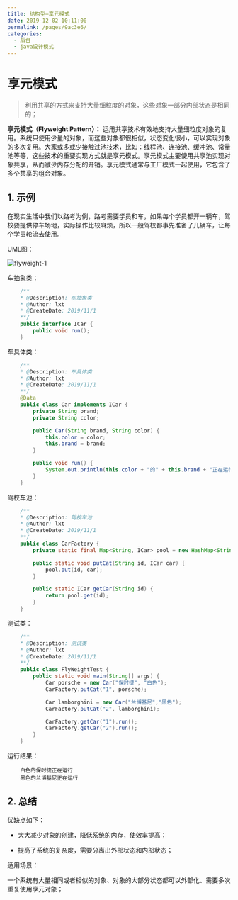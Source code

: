 ```yaml
---
title: 结构型—享元模式
date: 2019-12-02 10:11:00
permalink: /pages/9ac3e6/
categories:
  - 后台
  - java设计模式
---
```

# 享元模式

> 利用共享的方式来支持大量细粒度的对象，这些对象一部分内部状态是相同的；

**享元模式（Flyweight Pattern）：** 运用共享技术有效地支持大量细粒度对象的复用。系统只使用少量的对象，而这些对象都很相似，状态变化很小，可以实现对象的多次复用。大家或多或少接触过池技术，比如：线程池、连接池、缓冲池、常量池等等，这些技术的重要实现方式就是享元模式。享元模式主要使用共享池实现对象共享，从而减少内存分配的开销。享元模式通常与工厂模式一起使用，它包含了多个共享的组合对象。

## 1. 示例

在现实生活中我们以路考为例，路考需要学员和车，如果每个学员都开一辆车，驾校要提供停车场地，实际操作比较麻烦，所以一般驾校都事先准备了几辆车，让每个学员轮流去使用。

UML图：

![flyweight-1](https://gitee.com/leixiaoai/markdown/raw/master/02.后台/01.java设计模式/images/flyweight/flyweight-1.png)

车抽象类：

```java
    /**
    * @Description: 车抽象类
    * @Author: lxt
    * @CreateDate: 2019/11/1
    **/
    public interface ICar {
        public void run();
    }
```

车具体类：

```java
    /**
    * @Description: 车具体类
    * @Author: lxt
    * @CreateDate: 2019/11/1
    **/
    @Data
    public class Car implements ICar {
        private String brand;
        private String color;

        public Car(String brand, String color) {
            this.color = color;
            this.brand = brand;
        }

        public void run() {
            System.out.println(this.color + "的" + this.brand + "正在运行");
        }
    }
```

驾校车池：

```java
    /**
    * @Description: 驾校车池
    * @Author: lxt
    * @CreateDate: 2019/11/1
    **/
    public class CarFactory {
        private static final Map<String, ICar> pool = new HashMap<String, ICar>();

        public static void putCat(String id, ICar car) {
            pool.put(id, car);
        }

        public static ICar getCar(String id) {
            return pool.get(id);
        }
    }
```

测试类：

```java
    /**
    * @Description: 测试类
    * @Author: lxt
    * @CreateDate: 2019/11/1
    **/
    public class FlyWeightTest {
        public static void main(String[] args) {
            Car porsche = new Car("保时捷", "白色");
            CarFactory.putCat("1", porsche);

            Car lamborghini = new Car("兰博基尼","黑色");
            CarFactory.putCat("2", lamborghini);

            CarFactory.getCar("1").run();
            CarFactory.getCar("2").run();
        }
    }
```

运行结果：

```String
    白色的保时捷正在运行
    黑色的兰博基尼正在运行
```

## 2. 总结

优缺点如下：

- 大大减少对象的创建，降低系统的内存，使效率提高；

- 提高了系统的复杂度，需要分离出外部状态和内部状态；

适用场景：

一个系统有大量相同或者相似的对象、对象的大部分状态都可以外部化、需要多次重复使用享元对象；
